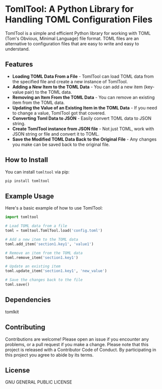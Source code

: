 # TomlTool: A Python Library for Handling TOML Configuration Files

TomlTool is a simple and efficient Python library for working with TOML (Tom's Obvious, Minimal Language) file format. TOML files are an alternative to configuration files that are easy to write and easy to understand.

## Features

- **Loading TOML Data From a File** - TomlTool can load TOML data from the specified file and create a new instance of TomlTool.
- **Adding a New Item to the TOML Data** - You can add a new item (key-value pair) to the TOML data.
- **Removing an Item From the TOML Data** - You can remove an existing item from the TOML data.
- **Updating the Value of an Existing Item in the TOML Data** - If you need to change a value, TomlTool got that covered.
- **Converting Toml Data to JSON** - Easily convert TOML data to JSON string.
- **Create TomlTool instance from JSON file** - Not just TOML, work with JSON string or file and convert it to TOML.
- **Save the Modified TOML Data Back to the Original File** - Any changes you make can be saved back to the original file.

## How to Install

You can install `tomltool` via pip:

```bash
pip install tomltool
```

## Example Usage

Here's a basic example of how to use TomlTool:

```python
import tomltool

# Load TOML data from a file
toml = tomltool.TomlTool.load('config.toml')

# Add a new item to the TOML data
toml.add_item('section1.key1', 'value1')

# Remove an item from the TOML data
toml.remove_item('section1.key1')

# Update an existing item
toml.update_item('section1.key1', 'new_value')

# Save the changes back to the file
toml.save()
```

## Dependencies

tomlkit

## Contributing

Contributions are welcome! Please open an issue if you encounter any problems, or a pull request if you make a change.
Please note that this project is released with a Contributor Code of Conduct. By participating in this project you agree to abide by its terms.

## License

GNU GENERAL PUBLIC LICENSE

